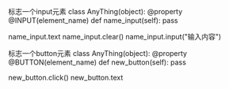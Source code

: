 
标志一个input元素
class AnyThing(object):
    @property
    @INPUT(element_name)
    def name_input(self):
        pass


name_input.text
name_input.clear()
name_input.input("输入内容")


标志一个button元素
class AnyThing(object):
    @property
    @BUTTON(element_name)
    def new_button(self):
        pass

new_button.click()
new_button.text